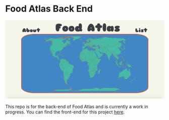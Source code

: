  # Food Atlas Back End
![Screen shot of landing page of Food Atlas](./food.png)

This repo is for the back-end of Food Atlas and is currently a work in progress. You can find the front-end for this project [here](https://github.com/LaikaTheSpaceDog/food-atlas).